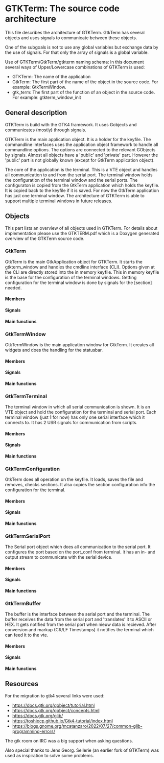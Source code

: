 # GTKTerm: The source code architecture

This file describes the architecture of GTKTerm.
GtkTerm has several objects and uses signals to communicate between these 
objects.

One of the subgoals is not to use any global variables but exchange data
by the use of signals. For that only the array of signals is a global
variable.

Use of GTKTerm/GtkTerm/gtkterm naming schema:
In this document several ways of Upper/Lowercase combinations of GTKTerm is 
used:
- GTKTerm: The name of the application
- GtkTerm: The first part of the name of the object in the source code. 
For example: GtkTermWindow.
- gtk_term: The first part of the function of an object in the source code.
For example: gtkterm_window_init

## General description

GTKTerm is build with the GTK4 framework. It uses Gobjects and communicates 
(mostly) through signals.

GTKTerm is the main application object. It is a holder for the keyfile.
The commandline interfaces uses the application object framework to handle
all commandline options. The options are connected to the relevant GObjects by
signals.
Almost all objects have a 'public' and 'private' part. However the 'public' part
is not globally known (except for GtkTerm application object).

The core of the application is the terminal. This is a VTE object and 
handles all communication to and from the serial port.
The terminal window holds the configuration of the terminal window and 
the serial ports.
The configuraton is copied from the GtkTerm application which holds the 
keyfile. It is copied back to the keyfile if it is saved.
For now the GtkTerm application has just one terminal window. The architecture
of GTKTerm is able to support multiple terminal windows in future releases.

## Objects

This part lists an overview of all objects used in GTKTerm. For details about
implementation please use the GTKTERM.pdf which is a Doxygen generated overview
of the GTKTerm source code.

### GtkTerm

GtkTerm is the main GtkApplication object for GTKTerm. It starts the gtkterm_window
and handles the cmdline interface (CLI). Options given at the CLI are directly 
stored into the in memory keyfile. 
This in memory keyfile is the base for the configuration of the terminal windows. 
Getting configuration for the terminal window is done by signals for the [section] 
needed.

#### Members
#### Signals
#### Main functions

### GtkTermWindow

GtkTermWindow is the main application window for GtkTerm. It creates all widgets
and does the handling for the statusbar.

#### Members
#### Signals
#### Main functions

### GtkTermTerminal

The terminal window in which all serial communication is shown. It is an VTE object
and hold the configuration for the terminal and serial port.
Each terminal window (just 1 for now) has only one serial interface which it connects 
to. It has 2 USR signals for communication from scripts.

#### Members
#### Signals
#### Main functions

### GtkTermConfiguration

GtkTerm does all operation on the keyfile. It loads, saves the file and removes, checks
sections.
It also copies the section configuration info the configuration for the terminal. 

#### Members
#### Signals
#### Main functions

### GtkTermSerialPort

The Serial port object which does all communication to the serial port.
It configures the port based on the port_conf from terminal. It has an in- and output
stream to communicate with the serial device.

#### Members
#### Signals
#### Main functions

### GtkTermBuffer

The buffer is the interface between the serial port and the terminal. The buffer receives
the data from the serial port and 'translates' it to ASCII or HEX. 
It gets notified from the serial port when nieuw data is recieved. After conversion and
markup (CR/LF Timestamps) it notifies the terminal which can feed it to the vte.

#### Members
#### Signals
#### Main functions

## Resources

For the migration to gtk4 several links were used:
- https://docs.gtk.org/gobject/tutorial.html
- https://docs.gtk.org/gobject/concepts.html
- https://docs.gtk.org/glib/
- https://toshiocp.github.io/Gtk4-tutorial/index.html
- https://blogs.gnome.org/mcatanzaro/2022/07/27/common-glib-programming-errors/

The gtk room on IRC was a big support when asking questions.

Also special thanks to Jens Georg. Sellerie (an earlier fork of GTKTerm)
was used as inspiration to solve some problems.
